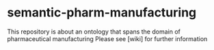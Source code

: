 # semantic-pharm-manufacturing
This repository is about an ontology that spans the domain of pharmaceutical manufacturing
Please see [wiki] for further information
